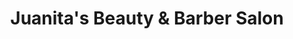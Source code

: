 ---
title: "Juanita's Beauty & Barber Salon"
url: /mission-hills/juanitas-beauty-and-barber-salon/
shop: beauty
---